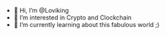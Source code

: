 - 👋 Hi, I’m @Loviking
- 👀 I’m interested in Crypto and Clockchain
- 🌱 I’m currently learning about this fabulous world ;)

<!---
Loviking/Loviking is a ✨ special ✨ repository because its `README.md` (this file) appears on your GitHub profile.
You can click the Preview link to take a look at your changes.
--->
